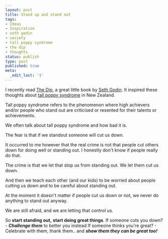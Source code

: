 ```yaml
---
layout: post
title: Stand up and stand out
tags:
- Ideas
- Inspiration
- seth godin
- society
- tall poppy syndrome
- the dip
- thoughts
status: publish
type: post
published: true
meta:
  _edit_last: '1'
---
```

I recently read <a href="http://www.amazon.com/Dip-Little-Book-Teaches-Stick/dp/1591841666/ref=pd_bbs_sr_4?ie=UTF8&amp;s=books&amp;qid=1218746748&amp;sr=8-4">The Dip</a>, a great little book by <a href="http://sethgodin.com/sg/">Seth Godin</a>. It inspired these thoughts about <a href="http://en.wikipedia.org/wiki/Tall_poppy_syndrome">tall poppy syndrome</a> in New Zealand.

Tall poppy syndrome refers to the phenomenon where high achievers and/or people who stand out are criticised or resented for their talents or achievements.

We often talk about tall poppy syndrome and how bad it is.

The fear is that if we standout someone will cut us down.

It occurred to me however that the real crime is not that people cut others down for doing well or standing out. I honestly don't know if people really do that.

The crime is that we let that stop us from standing out.
We let them cut us down.

And then we teach each other (and our kids) to be worried about people cutting us down and to be careful about standing out.

At the moment it doesn't matter if people cut us down or not, we never do anything to stand out anyway.

We are still afraid, and we are letting that control us.

So **start standing out,** **start doing great things**.
If someone cuts you down? - <em>**Challenge them**</em> to better you instead
If someone thinks you're great? - Celebrate with them, thank them.. and <em>**show them they can be great too!**</em>


